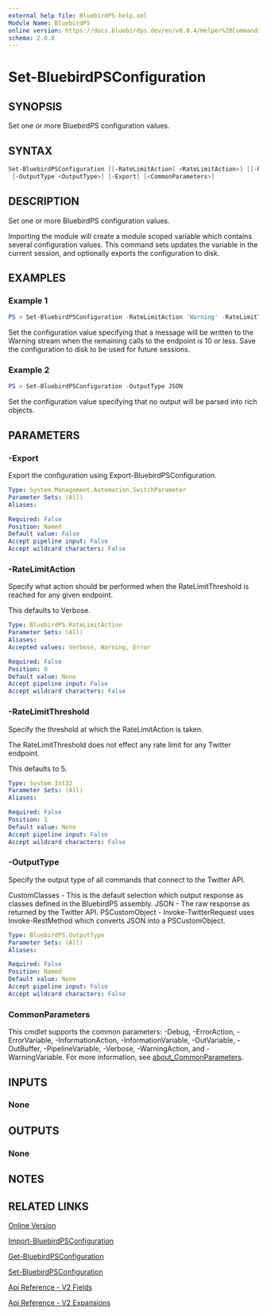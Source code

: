 ```yaml
---
external help file: BluebirdPS-help.xml
Module Name: BluebirdPS
online version: https://docs.bluebirdps.dev/en/v0.8.4/Helper%20Commands/Set-BluebirdPSConfiguration
schema: 2.0.0
---
```


# Set-BluebirdPSConfiguration

## SYNOPSIS

Set one or more BluebirdPS configuration values.

## SYNTAX

```powershell
Set-BluebirdPSConfiguration [[-RateLimitAction] <RateLimitAction>] [[-RateLimitThreshold] <Int32>]
 [-OutputType <OutputType>] [-Export] [<CommonParameters>]
```

## DESCRIPTION

Set one or more BluebirdPS configuration values.

Importing the module will create a module scoped variable which contains several configuration values.
This command sets updates the variable in the current session, and optionally exports the configuration to disk.

## EXAMPLES

### Example 1

```powershell
PS > Set-BluebirdPSConfiguration -RateLimitAction 'Warning' -RateLimitThreshold 10 -Export
```

Set the configuration value specifying that a message will be written to the Warning stream when the remaining calls to the endpoint is 10 or less.
Save the configuration to disk to be used for future sessions.

### Example 2

```powershell
PS > Set-BluebirdPSConfiguration -OutputType JSON
```

Set the configuration value specifying that no output will be parsed into rich objects.

## PARAMETERS

### -Export

Export the configuration using Export-BluebirdPSConfiguration.

```yaml
Type: System.Management.Automation.SwitchParameter
Parameter Sets: (All)
Aliases:

Required: False
Position: Named
Default value: False
Accept pipeline input: False
Accept wildcard characters: False
```

### -RateLimitAction

Specify what action should be performed when the RateLimitThreshold is reached for any given endpoint.

This defaults to Verbose.

```yaml
Type: BluebirdPS.RateLimitAction
Parameter Sets: (All)
Aliases:
Accepted values: Verbose, Warning, Error

Required: False
Position: 0
Default value: None
Accept pipeline input: False
Accept wildcard characters: False
```

### -RateLimitThreshold

Specify the threshold at which the RateLimitAction is taken.

The RateLimitThreshold does not effect any rate limit for any Twitter endpoint.

This defaults to 5.

```yaml
Type: System.Int32
Parameter Sets: (All)
Aliases:

Required: False
Position: 1
Default value: None
Accept pipeline input: False
Accept wildcard characters: False
```

### -OutputType

Specify the output type of all commands that connect to the Twitter API.

CustomClasses - This is the default selection which output response as classes defined in the BluebirdPS assembly.
JSON - The raw response as returned by the Twitter API.
PSCustomObject - Invoke-TwitterRequest uses Invoke-RestMethod which converts JSON into a PSCustomObject.

```yaml
Type: BluebirdPS.OutputType
Parameter Sets: (All)
Aliases:

Required: False
Position: Named
Default value: None
Accept pipeline input: False
Accept wildcard characters: False
```

### CommonParameters

This cmdlet supports the common parameters: -Debug, -ErrorAction, -ErrorVariable, -InformationAction, -InformationVariable, -OutVariable, -OutBuffer, -PipelineVariable, -Verbose, -WarningAction, and -WarningVariable. For more information, see [about_CommonParameters](http://go.microsoft.com/fwlink/?LinkID=113216).

## INPUTS

### None

## OUTPUTS

### None

## NOTES

## RELATED LINKS

[Online Version](https://docs.bluebirdps.dev/en/v0.8.4/Helper%20Commands/Export-BluebirdPSConfiguration)

[Import-BluebirdPSConfiguration](https://docs.bluebirdps.dev/en/v0.8.4/Helper%20Commands/Import-BluebirdPSConfiguration)

[Get-BluebirdPSConfiguration](https://docs.bluebirdps.dev/en/v0.8.4/Helper%20Commands/Get-BluebirdPSConfiguration)

[Set-BluebirdPSConfiguration](https://docs.bluebirdps.dev/en/v0.8.4/Helper%20Commands/Set-BluebirdPSConfiguration)

[Api Reference - V2 Fields](https://developer.twitter.com/en/docs/twitter-api/fields)

[Api Reference - V2 Expansions](https://developer.twitter.com/en/docs/twitter-api/expansions)
